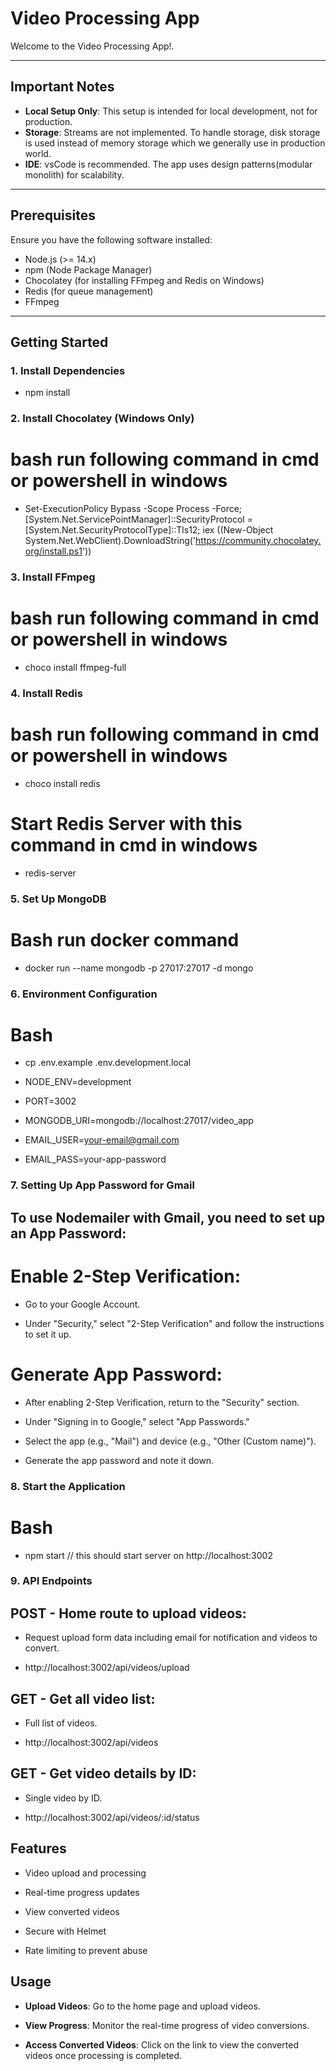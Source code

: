 # Video Processing App

Welcome to the Video Processing App!.

---

## Important Notes

- **Local Setup Only**: This setup is intended for local development, not for production.
- **Storage**: Streams are not implemented. To handle storage, disk storage is used instead of memory storage which we generally use in production world.
- **IDE**: vsCode is recommended. The app uses design patterns(modular monolith) for scalability.

---

## Prerequisites

Ensure you have the following software installed:

- Node.js (>= 14.x)
- npm (Node Package Manager)
- Chocolatey (for installing FFmpeg and Redis on Windows)
- Redis (for queue management)
- FFmpeg

---

## Getting Started

### 1. Install Dependencies

- npm install

### 2. Install Chocolatey (Windows Only)

# bash run following command in cmd or powershell in windows

- Set-ExecutionPolicy Bypass -Scope Process -Force; [System.Net.ServicePointManager]::SecurityProtocol = [System.Net.SecurityProtocolType]::Tls12; iex ((New-Object System.Net.WebClient).DownloadString('https://community.chocolatey.org/install.ps1'))

### 3. Install FFmpeg

# bash run following command in cmd or powershell in windows

- choco install ffmpeg-full

### 4. Install Redis

# bash run following command in cmd or powershell in windows

- choco install redis

# Start Redis Server with this command in cmd in windows

- redis-server

### 5. Set Up MongoDB

# Bash run docker command

- docker run --name mongodb -p 27017:27017 -d mongo

### 6. Environment Configuration

# Bash

- cp .env.example .env.development.local

- NODE_ENV=development
- PORT=3002
- MONGODB_URI=mongodb://localhost:27017/video_app
- EMAIL_USER=your-email@gmail.com
- EMAIL_PASS=your-app-password

### 7. Setting Up App Password for Gmail

## To use Nodemailer with Gmail, you need to set up an App Password:

# Enable 2-Step Verification:

- Go to your Google Account.

- Under "Security," select "2-Step Verification" and follow the instructions to set it up.

# Generate App Password:

- After enabling 2-Step Verification, return to the "Security" section.

- Under "Signing in to Google," select "App Passwords."

- Select the app (e.g., "Mail") and device (e.g., "Other (Custom name)").

- Generate the app password and note it down.

### 8. Start the Application

# Bash

- npm start // this should start server on http://localhost:3002

### 9. API Endpoints

## POST - Home route to upload videos:

- Request upload form data including email for notification and videos to convert.

- http://localhost:3002/api/videos/upload

## GET - Get all video list:

- Full list of videos.

- http://localhost:3002/api/videos

## GET - Get video details by ID:

- Single video by ID.

- http://localhost:3002/api/videos/:id/status

## Features

- Video upload and processing

- Real-time progress updates

- View converted videos

- Secure with Helmet

- Rate limiting to prevent abuse

## Usage

- **Upload Videos**: Go to the home page and upload videos.

- **View Progress**: Monitor the real-time progress of video conversions.

- **Access Converted Videos**: Click on the link to view the converted videos once processing is completed.
